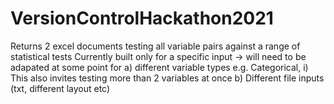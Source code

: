 # VersionControlHackathon2021

Returns 2 excel documents testing all variable pairs against a range of statistical tests
Currently built only for a specific input -> will need to be adapated at some point for 
                                             a) different variable types e.g. Categorical,
                                                       i) This also invites testing more than 2 variables at once
                                             b) Different file inputs (txt, different layout etc)
